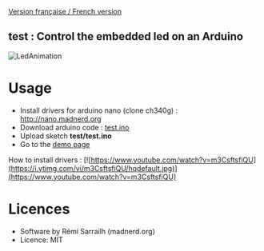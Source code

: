 [Version française / French version](https://github.com/madnerdorg/utest/blob/master/README.fr.MD)

test : Control the embedded led on an Arduino   
-------------------
![LedAnimation]()

# Usage
* Install drivers for arduino nano (clone ch340g)  : http://nano.madnerd.org
* Download arduino code : [test.ino](http://github.com/madnerdorg/test/)
* Upload sketch **test/test.ino**
* Go to the [demo page](http://libre.ovh/howto.html)

How to install drivers : [![https://www.youtube.com/watch?v=m3CsftsfiQU](https://i.ytimg.com/vi/m3CsftsfiQU/hqdefault.jpg)](https://www.youtube.com/watch?v=m3CsftsfiQU)

# Licences
* Software by Rémi Sarrailh (madnerd.org)
* Licence: MIT
